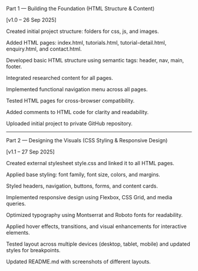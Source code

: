 Part 1 — Building the Foundation (HTML Structure & Content)

[v1.0 – 26 Sep 2025]

Created initial project structure: folders for css, js, and images.

Added HTML pages: index.html, tutorials.html, tutorial-detail.html, enquiry.html, and contact.html.

Developed basic HTML structure using semantic tags: header, nav, main, footer.

Integrated researched content for all pages.

Implemented functional navigation menu across all pages.

Tested HTML pages for cross-browser compatibility.

Added comments to HTML code for clarity and readability.

Uploaded initial project to private GitHub repository.



---

Part 2 — Designing the Visuals (CSS Styling & Responsive Design)

[v1.1 – 27 Sep 2025]

Created external stylesheet style.css and linked it to all HTML pages.

Applied base styling: font family, font size, colors, and margins.

Styled headers, navigation, buttons, forms, and content cards.

Implemented responsive design using Flexbox, CSS Grid, and media queries.

Optimized typography using Montserrat and Roboto fonts for readability.

Applied hover effects, transitions, and visual enhancements for interactive elements.

Tested layout across multiple devices (desktop, tablet, mobile) and updated styles for breakpoints.

Updated README.md with screenshots of different layouts.
